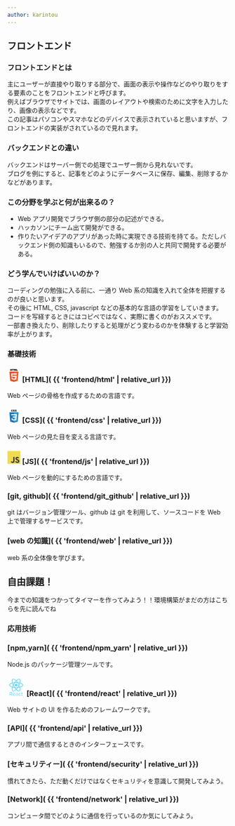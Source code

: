 ```yaml
---
author: karintou
---
```

## フロントエンド

### フロントエンドとは

主にユーザーが直接やり取りする部分で、画面の表示や操作などのやり取りをする要素のことをフロントエンドと呼びます。  
例えばブラウザでサイトでは、画面のレイアウトや検索のために文字を入力したり、画像の表示などです。  
この記事はパソコンやスマホなどのデバイスで表示されていると思いますが、フロントエンドの実装がされているので見れます。

### バックエンドとの違い

バックエンドはサーバー側での処理でユーザー側から見れないです。  
ブログを例にすると、記事をどのようにデータベースに保存、編集、削除するかなどがあります。

### この分野を学ぶと何が出来るの？

- Web アプリ開発でブラウザ側の部分の記述ができる。
- ハッカソンにチーム出て開発ができる。
- 作りたいアイデアのアプリがあった時に実現できる技術を持てる。ただしバックエンド側の知識もいるので、勉強するか別の人と共同で開発する必要がある。

### どう学んでいけばいいのか？

コーディングの勉強に入る前に、一通り Web 系の知識を入れて全体を把握するのが良いと思います。  
その後に HTML, CSS, javascript などの基本的な言語の学習をしていきます。  
コードを写経するときにはコピペではなく、実際に書くのがおススメです。  
一部書き換えたり、削除したりすると処理がどう変わるのかを体験すると学習効率が上がります。

### 基礎技術

### <img src="https://raw.githubusercontent.com/devicons/devicon/master/icons/html5/html5-original-wordmark.svg" alt="html5" width="30" height="30"/> [HTML]( {{ 'frontend/html' | relative_url }})

Web ページの骨格を作成するための言語です。

### <img src="https://raw.githubusercontent.com/devicons/devicon/master/icons/css3/css3-original-wordmark.svg" alt="css3" width="30" height="30"/> [CSS]( {{ 'frontend/css' | relative_url }})

Web ページの見た目を変える言語です。

### <img src="https://raw.githubusercontent.com/devicons/devicon/master/icons/javascript/javascript-original.svg" alt="javascript" width="30" height="30"/> [JS]( {{ 'frontend/js' | relative_url }})

Web ページを動的にするための言語です。

### [git, github]( {{ 'frontend/git_github' | relative_url }})

git はバージョン管理ツール、github は git を利用して、ソースコードを Web 上で管理するサービスです。

### [web の知識]( {{ 'frontend/web' | relative_url }})

web 系の全体像を学びます。

## 自由課題！

今までの知識をつかってタイマーを作ってみよう！！環境構築がまだの方はこちらを先に読んでね

### 応用技術

### [npm,yarn]( {{ 'frontend/npm_yarn' | relative_url }})

Node.js のパッケージ管理ツールです。

### <img src="https://raw.githubusercontent.com/devicons/devicon/master/icons/react/react-original-wordmark.svg" alt="react" width="40" height="40"/> [React]( {{ 'frontend/react' | relative_url }})

Web サイトの UI を作るためのフレームワークです。

### [API]( {{ 'frontend/api' | relative_url }})

アプリ間で通信するときのインターフェースです。

### [セキュリティー]( {{ 'frontend/security' | relative_url }})

慣れてきたら、ただ動くだけではなくセキュリティを意識して開発してみよう。

### [Network]( {{ 'frontend/network' | relative_url }})

コンピュータ間でどのように通信を行っているのか気にしてみよう。

<!--
### [ブラウザの知識](https://huitgroup.github.io/huit-roadmap/frontend/network)
-->
